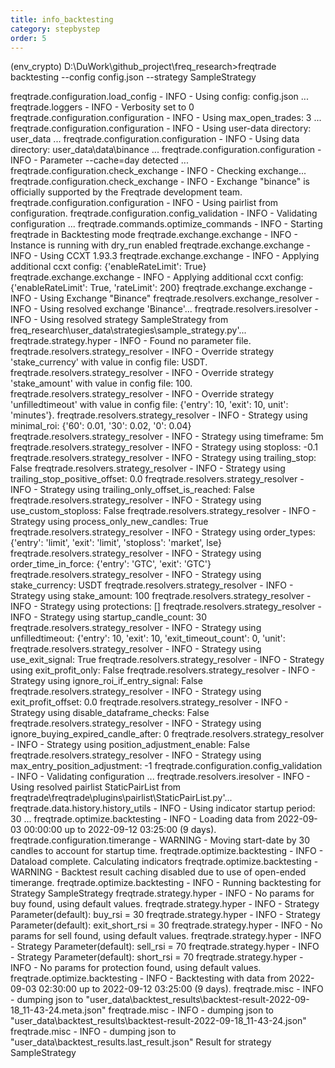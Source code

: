 ```yaml
---
title: info_backtesting
category: stepbystep
order: 5
---
```


(env_crypto) D:\DuWork\github_project\freq_research>freqtrade backtesting --config config.json --strategy SampleStrategy

freqtrade.configuration.load_config - INFO - Using config: config.json ...
freqtrade.loggers - INFO - Verbosity set to 0
freqtrade.configuration.configuration - INFO - Using max_open_trades: 3 ...
freqtrade.configuration.configuration - INFO - Using user-data directory: user_data ...
freqtrade.configuration.configuration - INFO - Using data directory: user_data\data\binance ...
freqtrade.configuration.configuration - INFO - Parameter --cache=day detected ...
freqtrade.configuration.check_exchange - INFO - Checking exchange...
freqtrade.configuration.check_exchange - INFO - Exchange "binance" is officially supported by the Freqtrade development team.
freqtrade.configuration.configuration - INFO - Using pairlist from configuration.
freqtrade.configuration.config_validation - INFO - Validating configuration ...
freqtrade.commands.optimize_commands - INFO - Starting freqtrade in Backtesting mode
freqtrade.exchange.exchange - INFO - Instance is running with dry_run enabled
freqtrade.exchange.exchange - INFO - Using CCXT 1.93.3
freqtrade.exchange.exchange - INFO - Applying additional ccxt config: {'enableRateLimit': True}
freqtrade.exchange.exchange - INFO - Applying additional ccxt config: {'enableRateLimit': True, 'rateLimit': 200}
freqtrade.exchange.exchange - INFO - Using Exchange "Binance"
freqtrade.resolvers.exchange_resolver - INFO - Using resolved exchange 'Binance'...
freqtrade.resolvers.iresolver - INFO - Using resolved strategy SampleStrategy from freq_research\user_data\strategies\sample_strategy.py'...
freqtrade.strategy.hyper - INFO - Found no parameter file.
freqtrade.resolvers.strategy_resolver - INFO - Override strategy 'stake_currency' with value in config file: USDT.
freqtrade.resolvers.strategy_resolver - INFO - Override strategy 'stake_amount' with value in config file: 100.
freqtrade.resolvers.strategy_resolver - INFO - Override strategy 'unfilledtimeout' with value in config file: {'entry': 10, 'exit': 10, unit': 'minutes'}.
freqtrade.resolvers.strategy_resolver - INFO - Strategy using minimal_roi: {'60': 0.01, '30': 0.02, '0': 0.04}
freqtrade.resolvers.strategy_resolver - INFO - Strategy using timeframe: 5m
freqtrade.resolvers.strategy_resolver - INFO - Strategy using stoploss: -0.1
freqtrade.resolvers.strategy_resolver - INFO - Strategy using trailing_stop: False
freqtrade.resolvers.strategy_resolver - INFO - Strategy using trailing_stop_positive_offset: 0.0
freqtrade.resolvers.strategy_resolver - INFO - Strategy using trailing_only_offset_is_reached: False
freqtrade.resolvers.strategy_resolver - INFO - Strategy using use_custom_stoploss: False
freqtrade.resolvers.strategy_resolver - INFO - Strategy using process_only_new_candles: True
freqtrade.resolvers.strategy_resolver - INFO - Strategy using order_types: {'entry': 'limit', 'exit': 'limit', 'stoploss': 'market', lse}
freqtrade.resolvers.strategy_resolver - INFO - Strategy using order_time_in_force: {'entry': 'GTC', 'exit': 'GTC'}
freqtrade.resolvers.strategy_resolver - INFO - Strategy using stake_currency: USDT
freqtrade.resolvers.strategy_resolver - INFO - Strategy using stake_amount: 100
freqtrade.resolvers.strategy_resolver - INFO - Strategy using protections: []
freqtrade.resolvers.strategy_resolver - INFO - Strategy using startup_candle_count: 30
freqtrade.resolvers.strategy_resolver - INFO - Strategy using unfilledtimeout: {'entry': 10, 'exit': 10, 'exit_timeout_count': 0, 'unit': 
freqtrade.resolvers.strategy_resolver - INFO - Strategy using use_exit_signal: True
freqtrade.resolvers.strategy_resolver - INFO - Strategy using exit_profit_only: False
freqtrade.resolvers.strategy_resolver - INFO - Strategy using ignore_roi_if_entry_signal: False
freqtrade.resolvers.strategy_resolver - INFO - Strategy using exit_profit_offset: 0.0
freqtrade.resolvers.strategy_resolver - INFO - Strategy using disable_dataframe_checks: False
freqtrade.resolvers.strategy_resolver - INFO - Strategy using ignore_buying_expired_candle_after: 0
freqtrade.resolvers.strategy_resolver - INFO - Strategy using position_adjustment_enable: False
freqtrade.resolvers.strategy_resolver - INFO - Strategy using max_entry_position_adjustment: -1
freqtrade.configuration.config_validation - INFO - Validating configuration ...
freqtrade.resolvers.iresolver - INFO - Using resolved pairlist StaticPairList from freqtrade\freqtrade\plugins\pairlist\StaticPairList.py'...
freqtrade.data.history.history_utils - INFO - Using indicator startup period: 30 ...
freqtrade.optimize.backtesting - INFO - Loading data from 2022-09-03 00:00:00 up to 2022-09-12 03:25:00 (9 days).
freqtrade.configuration.timerange - WARNING - Moving start-date by 30 candles to account for startup time.
freqtrade.optimize.backtesting - INFO - Dataload complete. Calculating indicators
freqtrade.optimize.backtesting - WARNING - Backtest result caching disabled due to use of open-ended timerange.
freqtrade.optimize.backtesting - INFO - Running backtesting for Strategy SampleStrategy
freqtrade.strategy.hyper - INFO - No params for buy found, using default values.
freqtrade.strategy.hyper - INFO - Strategy Parameter(default): buy_rsi = 30
freqtrade.strategy.hyper - INFO - Strategy Parameter(default): exit_short_rsi = 30
freqtrade.strategy.hyper - INFO - No params for sell found, using default values.
freqtrade.strategy.hyper - INFO - Strategy Parameter(default): sell_rsi = 70
freqtrade.strategy.hyper - INFO - Strategy Parameter(default): short_rsi = 70
freqtrade.strategy.hyper - INFO - No params for protection found, using default values.
freqtrade.optimize.backtesting - INFO - Backtesting with data from 2022-09-03 02:30:00 up to 2022-09-12 03:25:00 (9 days).
freqtrade.misc - INFO - dumping json to "user_data\backtest_results\backtest-result-2022-09-18_11-43-24.meta.json"
freqtrade.misc - INFO - dumping json to "user_data\backtest_results\backtest-result-2022-09-18_11-43-24.json"
freqtrade.misc - INFO - dumping json to "user_data\backtest_results\.last_result.json"
Result for strategy SampleStrategy